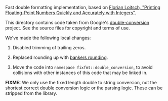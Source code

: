 Fast double formatting implementation, based on [Florian Loitsch, "Printing
Floating-Point Numbers Quickly and Accurately with
Integers"](http://florian.loitsch.com/publications/dtoa-pldi2010.pdf).

This directory contains code taken from Google's
[double-conversion](https://github.com/google/double-conversion) project.  See
the source files for copyright and terms of use.

We've made the following local changes:

1. Disabled trimming of trailing zeros.

1. Replaced rounding up with [bankers
rounding](http://c2.com/cgi/wiki?BankersRounding).

1. Move the code into `namespace fixfmt::double_conversion`, to avoid collisions
with other instances of this code that may be linked in.

**FIXME:** We only use the fixed length double to string conversion, not the
shortest correct double conversion logic or the parsing logic.  These can be
stripped from the library.


